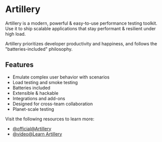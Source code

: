 # Artillery

Artillery is a modern, powerful & easy-to-use performance testing toolkit. Use it to ship scalable applications that stay performant & resilient under high load.

Artillery prioritizes developer productivity and happiness, and follows the "batteries-included" philosophy.

## Features

- Emulate complex user behavior with scenarios
- Load testing and smoke testing
- Batteries included
- Extensible & hackable
- Integrations and add-ons
- Designed for cross-team collaboration
- Planet-scale testing

Visit the following resources to learn more:

- [@official@Artillery](https://www.artillery.io/)
- [@video@Learn Artillery](https://www.youtube.com/playlist?list=PLJ9A48W0kpRJh1_uW2mVNhSIVCMYmNlm7)
